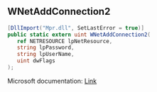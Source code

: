 ## WNetAddConnection2

```csharp
[DllImport("Mpr.dll", SetLastError = true)]
public static extern uint WNetAddConnection2(
   ref NETRESOURCE lpNetResource,
   string lpPassword,
   string lpUserName,
   uint dwFlags
);
```

Microsoft documentation: [Link](https://docs.microsoft.com/en-us/windows/win32/api/winnetwk/nf-winnetwk-wnetaddconnection2a)
